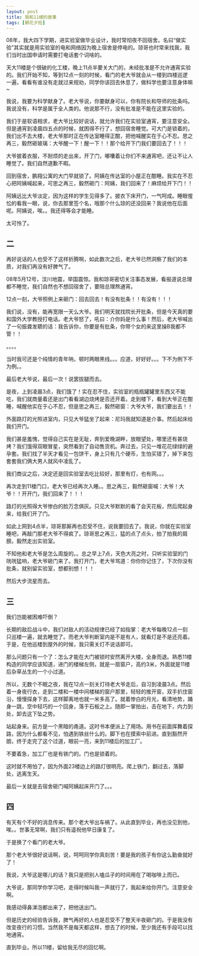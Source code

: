 ```yaml
---
layout: post
title: 我和11楼的故事
tags: [朝花夕拾]
---
```


08年，我大四下学期，进实验室做毕业设计，我时常彻夜不回宿舍。名曰“做实验”其实就是用实验室的电和网络因为晚上宿舍是停电的。琼哥也时常来找我，我们当时出国申请时需要打电话套个词啥的。

天大11楼是个很破的化工楼，晚上11点半要关大门的，未经批准是不允许通宵实验的。我们开始不知，等到12点一刻的时候，看门的老大爷就会从一楼到四楼巡逻一遍，看看有谁没有走就过来规劝，同学你该回去休息了，做科学也要注意身体嘛~

我说，我要为科学献身了。老大爷说，你要献身可以，你有院长和导师的批条吗。我说没有，科学是属于全人类的。他说那不行，没有批准是不能在这里实验的。

我们于是软语相求，老大爷比较好说话，就允许我们在实验室通宵，要注意安全。但是通宵到凌晨四五点的时候，就困得不行了，想回宿舍睡觉。可大门是锁着的，我们出不去大楼，老大爷那时正在传达室睡得正酣，把他喊醒实在于心不忍。思之再三，毅然砸玻璃：大爷醒一下！醒一下！！那个给开下门我们要回去了！！！

大爷披着衣服，不耐烦的走出来，开了门，嘟囔着让你们不来通宵吧，还让不让人睡觉了。我们自然道歉不暇。

回到宿舍，鹏翔公寓的大门早就锁了。阿姨在传达室的小屋正在酣睡。我实在不忍心把阿姨喊起来，可思之再三，毅然砸门：阿姨，我们回来了！麻烦给开下门！！

阿姨远比大爷淡定，因为这样的学生见得多了。披衣下床开门，一气呵成。睡眼惺忪的看我一眼，说，你去那里签个名，哦那个什么琼的还没回来？我说他在后面呢。阿姨说，唉。。我还得等会才能睡。

太可怜了。

## 二

再好说话的人也受不了这样折腾啊，如此数次之后，老大爷已然洞察了我们的本质，对我们再没有好脾气了。

08年5月12号，汶川地震，举国震惊。我和琼哥密切关注事态发展，看报道说总理都不睡觉，我们自然也不想回宿舍了，要陪总理熬通宵。

12点一刻，大爷照例上来砸门：回去回去！有没有批条！！有没有！！！

我们说，没有，能再宽限一天么大爷。我们明天就找院长开批条，但是今天真的要和国外大学教授打电话。老大爷怒了，吼曰：介你妈是什么事！然后，老大爷喊出了一句振聋发聩的话：我告诉你，你要是有批条，你带个女的来这里操B我都不管！！

。。。。

当时我可还是个纯情的青年呐，顿时两眼黑线。。。应道，好好好。。。下不为例下不为例。。

最后老大爷说，最后一次！说罢拔腿而去。

是夜，上到凌晨3点，我们饿了！实在忍不住，实验室的瓶瓶罐罐里东西又不能吃，我们就商量着还是出门看看湖边烧烤是否还开着。走到楼下，看到大爷正在酣睡，喊醒他实在于心不忍，但是思之再三，毅然砸窗：大爷大爷，我们要出去！！

外面路灯的光照进室内，只见大爷猛坐了起来：尼玛我就知道是介事。然后起床给我们开门。

我们甚是羞愧，觉得自己实在是无耻，奔到爱晚湖畔，放眼望处，哪里还有甚烧烤？我们饿得双眼冒星，突然看到了自动售货机。奔过去，只见一堆花花绿绿的避孕套。我们找了半天才看见一包饼干，身上只有几个硬币，生怕买错了，掉下来包套套我们俩大男人就风中凌乱了。

我们商议之后，决定还是回实验室去吃比较好，那里有灯，也有网。。。

再次走到11楼门口，老大爷已经再次入睡。。思之再三，毅然砸窗喊：大爷！大爷！！开开门，我们回来了！！！

路灯的光照得大爷惨白的脸万念俱灰。只见大爷默默的看了会天花板，然后爬起身来，给我们开了门。

如此上网到4点半，琼哥那厮再也忍受不住，说我要回去了。我说，你就在实验室睡吧，再敲门那老大爷不得疯了。琼哥思之再三，猛的点了点头，拍了拍我的肩膀。毅然走出实验室。

不知他和老大爷是怎么周旋的。。总之早上7点，天色大亮之时，只听实验室的门咣咣猛响，老大爷砸门来了。我打开门，老大爷骂道：你你你记住了，下次你没有批条，就别留实验室，想都别想！！！

然后大步流星而去。

## 三

我们岂能被困难吓倒？

长期的敌后战斗中，我们对敌人的活动规律已经了如指掌：老大爷每晚12点一刻只巡楼一遍，就去睡觉了。而老大爷判断室内是不是有人，就看灯是不是还亮着。于是，在他巡楼到屋外的时候，我只需关灯不说话即可。

那么问题只有一个了：怎么才能在大门被锁时安然离开大楼，全身而退。熟悉11楼构造的同学应该知道，进门的楼梯左侧，就是一扇窗户，高约3米，外面就是11楼后杂草丛生的一个小过道。

所以，无数个不眠之夜，我在12点一刻关灯待老大爷走后，自习到凌晨3点。然后着一身夜行衣，走到二楼和一楼中间楼梯的窗户那里，轻轻的推开窗，双手扒住窗沿，慢慢探身下去，这样脚离地也就一米多高了。就着惨白的月光，看清地势，踊身一跳，空中轻巧的一个回身，落于石板之上。随即一掌拍出，击在地下，内力到处，卸去这下坠之势。

站起身来。前方是一个黑暗的甬道。这时书本便派上了用场。用书在前面挥舞着探路，因为什么都看不见，怕遇到铁丝什么的。脚下也在摸索中前进。直到豁然开朗，终于走完了这个过道，眼前一亮，来到11楼后的加工厂。

不要着急，加工厂也是有铁门的。门也是锁着的。

这时就不用怕了，因为外面23楼边上的路灯很明亮。爬上铁门，翻过去，落脚处，逃离生天。

最后一关就是去宿舍砸门喊阿姨起床开门了。。。

## 四

有天有个不好的消息传来。那个老大爷出车祸了。从此直到毕业，再也没见到他，唉。。世事无常啊，我们只有遥祝他早日康复了。

于是换了个看门的老大爷。

那个老大爷很好说话啊，说，呵呵同学你真刻苦！要是我的孩子有你这么勤奋就好了！

我说，大爷这是哪儿的话？我只是把别人嗑瓜子的时间用在了喝咖啡上而已。

大爷说，那同学你学习吧，走得时候叫我一声就行了，我起来给你开门。注意安全啊。

我感动得鼻涕泡都出来了，把他送出门。

但是历史的经验告诉我，脾气再好的人也是忍受不了整天半夜砸门的。于是我没有改变夜行的习惯。当然我不是每天都这样，想去了的时候，至少我还有手段可以找地通宵。

直到毕业。所以11楼，留给我无尽的回忆啊。